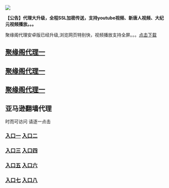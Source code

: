 ![](https://raw.githubusercontent.com/hao369/a/master/j.jpg)

**【公告】代理大升级，全程SSL加密传送，支持youtube视频、新唐人视频、大纪元视频播放。。。**

聚缘阁代理安卓版已经升级,浏览网页特别快，视频播放支持全屏。。。[点击下载](https://github.com/dtw9/9/raw/master/201861502.apk)

##  [聚缘阁代理一](http://x.co/ddf)

##  [聚缘阁代理一](https://x.co/ddx)

##  [聚缘阁代理一](https://x.co/ddr)










## 亚马逊翻墙代理 

时而可访问 请逐一点击

### **[入口一](https://s3-ap-northeast-1.amazonaws.com/dtw1/dtw.html)** **[入口二](https://s3.ap-northeast-2.amazonaws.com/dtw2/dtw.html)**

### **[入口三](https://s3-ap-southeast-2.amazonaws.com/dtw3/dtw.html)**  **[入口四](https://s3.ca-central-1.amazonaws.com/dtw4/dtw.html)**

### **[入口五](https://s3.amazonaws.com/dtw5/dtw.html)**  **[入口六](https://s3-us-west-2.amazonaws.com/dtw6/dtw.html)**


###  **[入口七](https://s3-us-west-1.amazonaws.com/dtw7/dtw.html)**  **[入口八](https://s3-ap-northeast-1.amazonaws.com/dtw0/dtw.html)**








